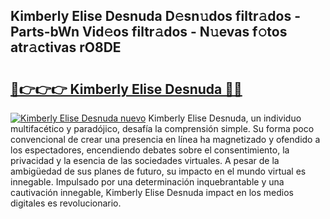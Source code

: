 ## Kimberly Elise Desnuda D𝚎sn𝚞dos filtr𝚊dos - Parts-bWn Vid𝚎os filtr𝚊dos - N𝚞evas f𝚘tos atr𝚊ctivas rO8DE

# <h2><a href="http://mb7rkks.tromn.icu/?c=Kimberly+Elise+Desnuda">🔗👉👉👉 Kimberly Elise Desnuda 🔗🔗</a></h2>

[![Kimberly Elise Desnuda nuevo](https://i.imgur.com/pEAQMta.gif)](http://mb7rkks.tromn.icu/?c=Kimberly+Elise+Desnuda)
Kimberly Elise Desnuda, un individuo multifacético y paradójico, desafía la comprensión simple. Su forma poco convencional de crear una presencia en línea ha magnetizado y ofendido a los espectadores, encendiendo debates sobre el consentimiento, la privacidad y la esencia de las sociedades virtuales. A pesar de la ambigüedad de sus planes de futuro, su impacto en el mundo virtual es innegable. Impulsado por una determinación inquebrantable y una cautivación innegable, Kimberly Elise Desnuda impact en los medios digitales es revolucionario.
